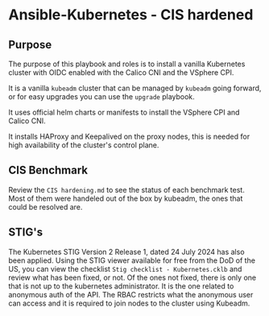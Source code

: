 # Ansible-Kubernetes - CIS hardened

## Purpose

The purpose of this playbook and roles is to install a vanilla Kubernetes cluster with OIDC enabled
with the Calico CNI and the VSphere CPI.

It is a vanilla `kubeadm` cluster that can be managed by `kubeadm` going forward, or for easy upgrades
you can use the `upgrade` playbook.

It uses official helm charts or manifests to install the VSphere CPI and Calico CNI.

It installs HAProxy and Keepalived on the proxy nodes, this is needed for high availability of the cluster's
control plane.

## CIS Benchmark

Review the `CIS hardening.md` to see the status of each benchmark test. Most of them were handeled out of the box
by kubeadm, the ones that could be resolved are.

## STIG's

The Kubernetes STIG Version 2 Release 1, dated 24 July 2024 has also been applied. Using the STIG viewer available for free from the DoD of the US,
you can view the checklist `Stig checklist - Kubernetes.cklb` and review what has been fixed, or not. Of the ones not fixed, there is only one
that is not up to the kubernetes administrator. It is the one related to anonymous auth of the API. The RBAC restricts what the anonymous
user can access and it is required to join nodes to the cluster using Kubeadm.

